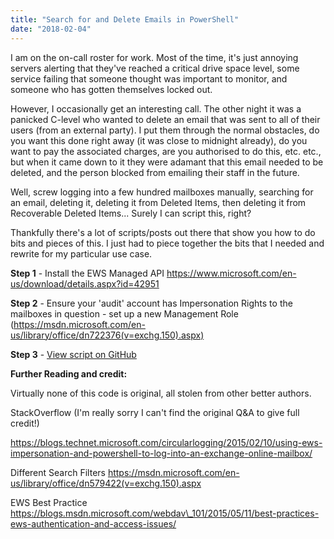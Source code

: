 ```yaml
---
title: "Search for and Delete Emails in PowerShell"
date: "2018-02-04"
---
```


I am on the on-call roster for work. Most of the time, it's just annoying servers alerting that they've reached a critical drive space level, some service failing that someone thought was important to monitor, and someone who has gotten themselves locked out.

However, I occasionally get an interesting call. The other night it was a panicked C-level who wanted to delete an email that was sent to all of their users (from an external party). I put them through the normal obstacles, do you want this done right away (it was close to midnight already), do you want to pay the associated charges, are you authorised to do this, etc. etc., but when it came down to it they were adamant that this email needed to be deleted, and the person blocked from emailing their staff in the future.

Well, screw logging into a few hundred mailboxes manually, searching for an email, deleting it, deleting it from Deleted Items, then deleting it from Recoverable Deleted Items... Surely I can script this, right?

Thankfully there's a lot of scripts/posts out there that show you how to do bits and pieces of this. I just had to piece together the bits that I needed and rewrite for my particular use case.

**Step 1** - Install the EWS Managed API https://www.microsoft.com/en-us/download/details.aspx?id=42951

**Step 2** - Ensure your 'audit' account has Impersonation Rights to the mailboxes in question - set up a new Management Role (https://msdn.microsoft.com/en-us/library/office/dn722376(v=exchg.150).aspx)

**Step 3** - [View script on GitHub](https://github.com/jeremysprite/powershell-exchange/tree/master/search-emailmessage)

**Further Reading and credit:**

Virtually none of this code is original, all stolen from other better authors.

StackOverflow (I'm really sorry I can't find the original Q&A to give full credit!)

https://blogs.technet.microsoft.com/circularlogging/2015/02/10/using-ews-impersonation-and-powershell-to-log-into-an-exchange-online-mailbox/

Different Search Filters https://msdn.microsoft.com/en-us/library/office/dn579422(v=exchg.150).aspx

EWS Best Practice https://blogs.msdn.microsoft.com/webdav\_101/2015/05/11/best-practices-ews-authentication-and-access-issues/
